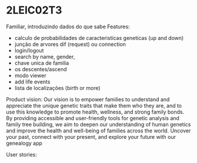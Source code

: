 # 2LEIC02T3
Familiar, introduzindo dados do que sabe
Features:
- calculo de probabilidades de caracteristicas geneticas  (up and down)
- junção de arvores dif (request) ou connection 
- login/logout
- search by name, gender, 
- chave unica de familia
- os descentes/ascend
- modo viewer
- add life events
- lista de localizações (birth or more)

Product vision:
  Our vision is to empower families to understand and appreciate the unique genetic traits that make them who they are, and to use this knowledge to promote health, wellness, and strong family bonds. By providing accessible and user-friendly tools for genetic analysis and family tree building, we aim to deepen our understanding of human genetics and improve the health and well-being of families across the world.
  Uncover your past, connect with your present, and explore your future with our genealogy app

User stories:
